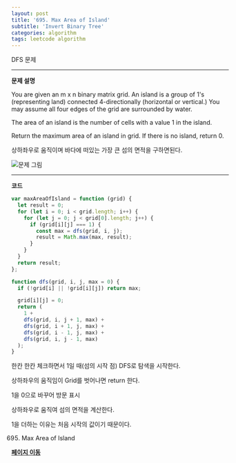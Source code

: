 ```yaml
---
layout: post
title: '695. Max Area of Island'
subtitle: 'Invert Binary Tree'
categories: algorithm
tags: leetcode algorithm
---
```


DFS 문제

---

**문제 설명**

You are given an m x n binary matrix grid. An island is a group of 1's (representing land) connected 4-directionally (horizontal or vertical.) You may assume all four edges of the grid are surrounded by water.

The area of an island is the number of cells with a value 1 in the island.

Return the maximum area of an island in grid. If there is no island, return 0.

상하좌우로 움직이며 바다에 떠있는 가장 큰 섬의 면적을 구하면된다.

![문제 그림](https://assets.leetcode.com/uploads/2021/05/01/maxarea1-grid.jpg)

---

**코드**

```javascript
var maxAreaOfIsland = function (grid) {
  let result = 0;
  for (let i = 0; i < grid.length; i++) {
    for (let j = 0; j < grid[0].length; j++) {
      if (grid[i][j] === 1) {
        const max = dfs(grid, i, j);
        result = Math.max(max, result);
      }
    }
  }
  return result;
};

function dfs(grid, i, j, max = 0) {
  if (!grid[i] || !grid[i][j]) return max;

  grid[i][j] = 0;
  return (
    1 +
    dfs(grid, i, j + 1, max) +
    dfs(grid, i + 1, j, max) +
    dfs(grid, i - 1, j, max) +
    dfs(grid, i, j - 1, max)
  );
}
```

한칸 한칸 체크하면서 1일 때(섬의 시작 점) DFS로 탐색을 시작한다.

상하좌우의 움직임이 Grid를 벗어나면 return 한다.

1을 0으로 바꾸어 방문 표시

상하좌우로 움직여 섬의 면적을 계산한다.

1을 더하는 이유는 처음 시작의 값이기 때문이다.

695. Max Area of Island

**[페이지 이동](https://leetcode.com/problems/max-area-of-island/)**
